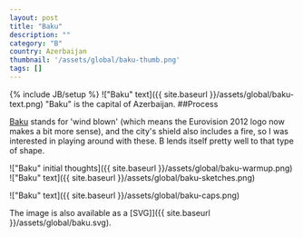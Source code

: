 ```yaml
---
layout: post
title: "Baku"
description: ""
category: "B"
country: Azerbaijan
thumbnail: '/assets/global/baku-thumb.png'
tags: []
---
```

{% include JB/setup %}
!["Baku" text]({{ site.baseurl }}/assets/global/baku-text.png)
"Baku" is the capital of Azerbaijan.
##Process

[Baku](https://en.wikipedia.org/wiki/Baku) stands for 'wind blown' (which means the Eurovision 2012 logo now makes a bit more sense), and the city's shield also includes a fire, so I was interested in playing around with these. B lends itself pretty well to that type of shape.

!["Baku" initial thoughts]({{ site.baseurl }}/assets/global/baku-warmup.png)
!["Baku" text]({{ site.baseurl }}/assets/global/baku-sketches.png)

!["Baku" text]({{ site.baseurl }}/assets/global/baku-caps.png)

The image is also available as a [SVG]]({{ site.baseurl }}/assets/global/baku.svg).
